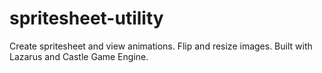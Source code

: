 # spritesheet-utility
Create spritesheet and view animations. Flip and resize images. Built with Lazarus and Castle Game Engine.
